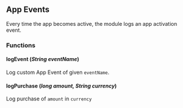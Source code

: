 ## App Events

Every time the app becomes active, the module logs an app activation event.

### Functions
#### logEvent (*String eventName*)

Log custom App Event of given `eventName`.

#### logPurchase (*long amount, String currency*)

Log purchase of `amount` in `currency`
